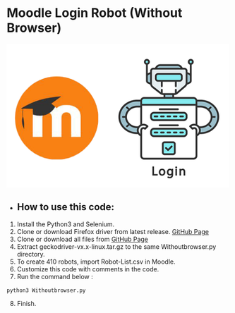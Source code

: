 # Moodle Login Robot (Without Browser)

![Moodle Login Robot](https://raw.githubusercontent.com/zakery1369/pics/master/Robot.png)

- ## How to use this code:

1. Install the Python3 and Selenium.
2. Clone or download Firefox driver from latest release. [GitHub Page](https://github.com/mozilla/geckodriver/releases)
3. Clone or download all files from [GitHub Page](https://github.com/zakery1369/Robots/tree/Moodle-Login-WithoutBrowser)
4. Extract geckodriver-vx.x-linux.tar.gz to the same Withoutbrowser.py directory.
5. To create 410 robots, import Robot-List.csv in Moodle.
6. Customize this code with comments in the code.
7. Run the command below :
```
python3 Withoutbrowser.py
```
8. Finish.
